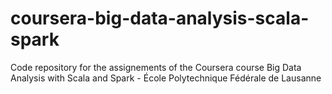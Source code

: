 # coursera-big-data-analysis-scala-spark
Code repository for the assignements of the Coursera course Big Data Analysis with Scala and Spark - 
École Polytechnique Fédérale de Lausanne
